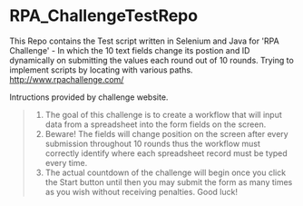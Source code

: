 # RPA_ChallengeTestRepo

This Repo contains the Test script written in Selenium and Java for
'RPA Challenge' - In which the 10 text fields change its postion and ID dynamically on submitting the values each round out of 10 rounds.
Trying to implement scripts by locating with various paths.
http://www.rpachallenge.com/

Intructions provided by challenge website.

> 1. The goal of this challenge is to create a workflow that will input data from a spreadsheet into the form fields on the screen.
> 2. Beware! The fields will change position on the screen after every submission throughout 10 rounds thus the workflow must correctly identify where each spreadsheet record must be typed every time.
> 3. The actual countdown of the challenge will begin once you click the Start button until then you may submit the form as many times as you wish without receiving penalties.
Good luck!
